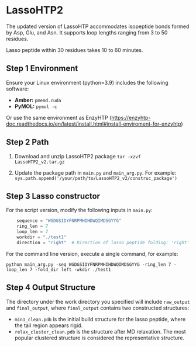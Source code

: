 # LassoHTP2

The updated version of LassoHTP accommodates isopeptide bonds formed by Asp, Glu, and Asn. It supports loop lengths ranging from 3 to 50 residues.

Lasso peptide within 30 residues takes 10 to 60 minutes.

## Step 1 Environment

Ensure your Linux environment (python=3.9) includes the following software:
- **Amber:**  `pmemd.cuda`
- **PyMOL:**  `pymol -c`

Or use the same environment as EnzyHTP (https://enzyhtp-doc.readthedocs.io/en/latest/install.html#install-enviroment-for-enzyhtp)
## Step 2 Path

1. Download and unzip LassoHTP2 package
`tar -xzvf LassoHTP2_v2.tar.gz`

2. Update the package path in `main.py` and `main_arg.py`. For example:
`sys.path.append('/your/path/to/LassoHTP2_v2/construc_package')`

## Step 3 Lasso constructor

For the script version, modify the following inputs in `main.py`:

```python
    sequence = "WGDGSIDYFNRPMHIHDWQIMDSGYYG"  
    ring_len = 7  
    loop_len = 7 
    workdir = "./test1"  
    direction = "right"  # Direction of lasso peptide folding: 'right' (right-handed) or 'left' (left-handed), default is 'right'.
```

For the command line version, execute a single command, for example:

`python main_arg.py -seq WGDGSIDYFNRPMHIHDWQIMDSGYYG -ring_len 7 -loop_len 7 -fold_dir left -wkdir ./test1`

## Step 4 Output Structure

The directory under the work directory you specified will include `raw_output` and `final_output`, where `final_output` contains two constructed structures:

- `min1_clean.pdb` is the initial build structure for the lasso peptide, where the tail region appears rigid.
- `relax_cluster_clean.pdb` is the structure after MD relaxation. The most popular clustered structure is considered the representative structure. 